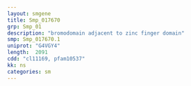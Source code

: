 ```yaml
---
layout: smgene
title: Smp_017670
grp: Smp_01
description: "bromodomain adjacent to zinc finger domain"
smp: Smp_017670.1
uniprot: "G4VGY4"
length:  2091
cdd: "cl11169, pfam10537"
kk: ns
categories: sm
---
```

